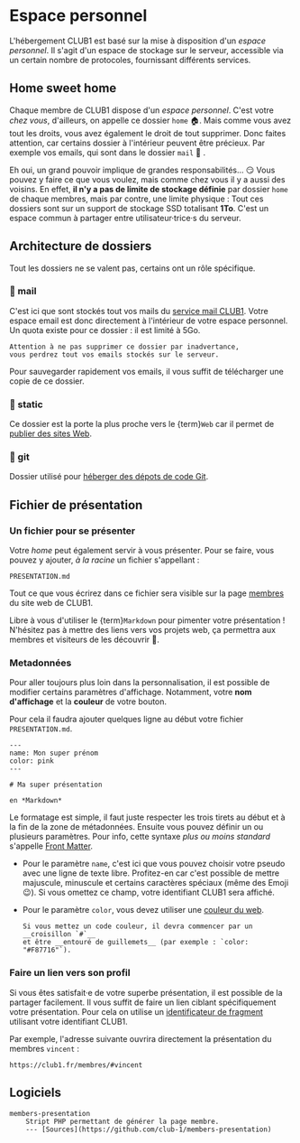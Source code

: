 Espace personnel
================

L'hébergement CLUB1 est basé sur la mise à disposition d'un *espace personnel*.
Il s'agit d'un espace de stockage sur le serveur, accessible via un certain
nombre de protocoles, fournissant différents services.


Home sweet home
---------------

Chaque membre de CLUB1 dispose d'un *espace personnel*.
C'est votre *chez vous*, d'ailleurs, on appelle ce dossier `home` 🏠.
Mais comme vous avez tout les droits, vous avez également le droit de tout supprimer.
Donc faites attention, car certains dossier à l'intérieur peuvent être précieux.
Par exemple vos emails, qui sont dans le dossier `mail` 🤯 .

Eh oui, un grand pouvoir implique de grandes responsabilités... 😏
Vous pouvez y faire ce que vous voulez, mais comme chez vous il y a aussi des voisins.
En effet, __il n'y a pas de limite de stockage définie__ par dossier `home` de chaque membres,
mais par contre, une limite physique :
Tout ces dossiers sont sur un support de stockage SSD totalisant __1To__.
C'est un espace commun à partager entre utilisateur&middot;trice&middot;s du serveur.


Architecture de dossiers
------------------------

Tout les dossiers ne se valent pas, certains ont un rôle spécifique.

### 📁 mail

C'est ici que sont stockés tout vos mails du [service mail CLUB1](/services/email.md).
Votre espace email est donc directement à l'intérieur de votre espace personnel.
Un quota existe pour ce dossier : il est limité à 5Go.

```{danger}
Attention à ne pas supprimer ce dossier par inadvertance,
vous perdrez tout vos emails stockés sur le serveur.
```

Pour sauvegarder rapidement vos emails,
il vous suffit de télécharger une copie de ce dossier.

### 📁 static

Ce dossier est la porte la plus proche vers le {term}`Web`
car il permet de [publier des sites Web](../services/web.md#dossier-static).

### 📁 git

Dossier utilisé pour [héberger des dépots de code Git](/services/git.md).



Fichier de présentation
-----------------------


### Un fichier pour se présenter

Votre *home* peut également servir à vous présenter.
Pour se faire, vous pouvez y ajouter, *à la racine* un fichier s'appellant :

    PRESENTATION.md

Tout ce que vous écrirez dans ce fichier sera visible sur la page
[membres](https://club1.fr/membres) du site web de CLUB1.

Libre à vous d'utiliser le {term}`Markdown` pour pimenter votre présentation !
N'hésitez pas à mettre des liens vers vos projets web,
ça permettra aux membres et visiteurs de les découvrir 🔎️.



### Metadonnées

Pour aller toujours plus loin dans la personnalisation,
il est possible de modifier certains paramètres d'affichage.
Notamment, votre __nom d'affichage__ et la __couleur__ de votre bouton.

Pour cela il faudra ajouter quelques ligne au début votre fichier `PRESENTATION.md`.

    ---
    name: Mon super prénom
    color: pink
    ---
    
    # Ma super présentation
    
    en *Markdown*

Le formatage est simple,
il faut juste respecter les trois tirets au début et à la fin de la zone de métadonnées.
Ensuite vous pouvez définir un ou plusieurs paramètres.
Pour info, cette syntaxe *plus ou moins standard* s'appelle [Front Matter](https://jekyllrb.com/docs/front-matter/).


- Pour le paramètre `name`, c'est ici que vous pouvez choisir votre pseudo avec une ligne de texte libre.
  Profitez-en car c'est possible de mettre majuscule, minuscule et certains caractères spéciaux (même des Emoji 😉).
  Si vous omettez ce champ, votre identifiant CLUB1 sera affiché.
- Pour le paramètre `color`,
  vous devez utiliser une [couleur du web](https://fr.wikipedia.org/wiki/Couleur_du_Web#Noms_de_couleurs_SVG_1.0).

  ```{important}
  Si vous mettez un code couleur, il devra commencer par un __croisillon `#`__
  et être __entouré de guillemets__ (par exemple : `color: "#F87716"`).
  ```



### Faire un lien vers son profil

Si vous êtes satisfait&middot;e de votre superbe présentation,
il est possible de la partager facilement.
Il vous suffit de faire un lien ciblant spécifiquement votre présentation.
Pour cela on utilise un [identificateur de fragment](https://fr.wikipedia.org/wiki/Identificateur_de_fragment)
utilisant votre identifiant CLUB1.

Par exemple, l'adresse suivante ouvrira directement la présentation du membres `vincent` :

    https://club1.fr/membres/#vincent



Logiciels
---------

```{glossary}
members-presentation
    Stript PHP permettant de générer la page membre.
    --- [Sources](https://github.com/club-1/members-presentation)

```
